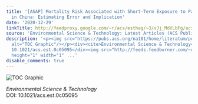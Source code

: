 ```yaml
---
title: '[ASAP] Mortality Risk Associated with Short-Term Exposure to Particulate Matter
  in China: Estimating Error and Implication'
date: '2020-12-29'
linkTitle: http://feedproxy.google.com/~r/acs/esthag/~3/vJj_MdVLbFg/acs.est.0c05095
source: 'Environmental Science & Technology: Latest Articles (ACS Publications)'
description: '<p><img src="https://pubs.acs.org/na101/home/literatum/publisher/achs/journals/content/esthag/0/esthag.ahead-of-print/acs.est.0c05095/20201229/images/medium/es0c05095_0006.gif"
  alt="TOC Graphic"/></p><div><cite>Environmental Science & Technology</cite></div><div>DOI:
  10.1021/acs.est.0c05095</div><img src="http://feeds.feedburner.com/~r/acs/esthag/~4/vJj_MdVLbFg"
  height="1" width="1" ...'
disable_comments: true
---
```

<p><img src="https://pubs.acs.org/na101/home/literatum/publisher/achs/journals/content/esthag/0/esthag.ahead-of-print/acs.est.0c05095/20201229/images/medium/es0c05095_0006.gif" alt="TOC Graphic"/></p><div><cite>Environmental Science & Technology</cite></div><div>DOI: 10.1021/acs.est.0c05095</div><img src="http://feeds.feedburner.com/~r/acs/esthag/~4/vJj_MdVLbFg" height="1" width="1" ...